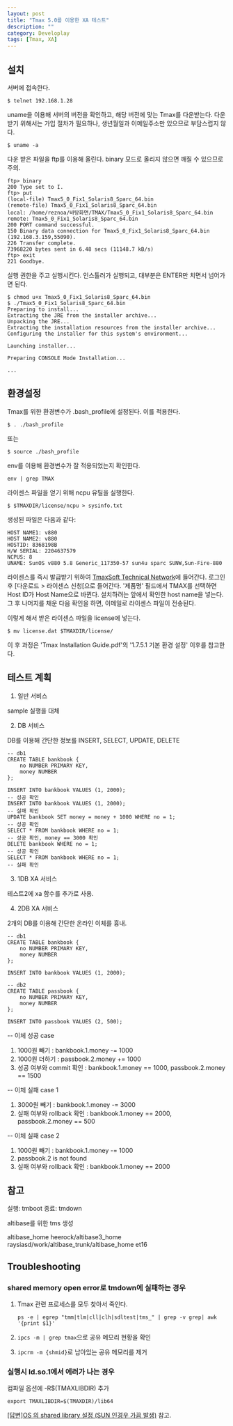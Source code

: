 ```yaml
---
layout: post
title: "Tmax 5.0를 이용한 XA 테스트"
description: ""
category: Developlay
tags: [Tmax, XA]
---
```


## 설치

서버에 접속한다.

~~~
$ telnet 192.168.1.28
~~~

uname을 이용해 서버의 버전을 확인하고, 해당 버전에 맞는 Tmax를 다운받는다. 다운받기 위해서는 가입 절차가 필요하나, 생년월일과 이메일주소만 있으므로 부담스럽지 않다.

~~~
$ uname -a
~~~

다운 받은 파일을 ftp를 이용해 올린다. binary 모드로 올리지 않으면 깨질 수 있으므로 주의.

~~~
ftp> binary
200 Type set to I.
ftp> put
(local-file) Tmax5_0_Fix1_Solaris8_Sparc_64.bin
(remote-file) Tmax5_0_Fix1_Solaris8_Sparc_64.bin
local: /home/reznoa/바탕화면/TMAX/Tmax5_0_Fix1_Solaris8_Sparc_64.bin remote: Tmax5_0_Fix1_Solaris8_Sparc_64.bin
200 PORT command successful.
150 Binary data connection for Tmax5_0_Fix1_Solaris8_Sparc_64.bin (192.168.3.159,55090).
226 Transfer complete.
73968220 bytes sent in 6.48 secs (11148.7 kB/s)
ftp> exit
221 Goodbye.
~~~

실행 권한을 주고 실행시킨다. 인스톨러가 실행되고, 대부분은 ENTER만 치면서 넘어가면 된다.

~~~
$ chmod u+x Tmax5_0_Fix1_Solaris8_Sparc_64.bin 
$ ./Tmax5_0_Fix1_Solaris8_Sparc_64.bin 
Preparing to install...
Extracting the JRE from the installer archive...
Unpacking the JRE...
Extracting the installation resources from the installer archive...
Configuring the installer for this system's environment...

Launching installer...

Preparing CONSOLE Mode Installation...

...
~~~



## 환경설정

Tmax를 위한 환경변수가 .bash_profile에 설정된다. 이를 적용한다.

~~~
$ . ./bash_profile
~~~

또는

~~~
$ source ./bash_profile
~~~

env를 이용해 환경변수가 잘 적용되었는지 확인한다.

~~~
env | grep TMAX
~~~

라이센스 파일을 얻기 위해 ncpu 유틸을 실행한다.

~~~
$ $TMAXDIR/license/ncpu > sysinfo.txt
~~~

생성된 파일은 다음과 같다:

~~~
HOST NAME1: v880
HOST NAME2: v880
HOSTID: 8368198B
H/W SERIAL: 2204637579
NCPUS: 8
UNAME: SunOS v880 5.8 Generic_117350-57 sun4u sparc SUNW,Sun-Fire-880
~~~

라이센스를 즉시 발급받기 위하여 [TmaxSoft Technical Network](http://technet.tmax.co.kr/kr/index.do)에 들어간다.
로그인 후 [다운로드 > 라이센스 신청[으로 들어간다.
'제품명' 필드에서 TMAX를 선택하면 Host ID가 Host Name으로 바뀐다. 설치하려는 앞에서 확인한 host name을 넣는다. 그 후 나머지를 채운 다음 확인을 하면, 이메일로 라이센스 파일이 전송된다.

이렇게 해서 받은 라이센스 파일을 license에 넣는다.

~~~
$ mv license.dat $TMAXDIR/license/
~~~

이 후 과정은 'Tmax Installation Guide.pdf'의 '1.7.5.1 기본 환경 설정' 이후를 참고한다.



## 테스트 계획

1. 일반 서비스

sample 실행을 대체



2. DB 서비스

DB를 이용해 간단한 정보를 INSERT, SELECT, UPDATE, DELETE

~~~
-- db1
CREATE TABLE bankbook {
	no NUMBER PRIMARY KEY,
	money NUMBER
};

INSERT INTO bankbook VALUES (1, 2000);
-- 성공 확인
INSERT INTO bankbook VALUES (1, 2000);
-- 실패 확인
UPDATE bankbook SET money = money + 1000 WHERE no = 1;
-- 성공 확인
SELECT * FROM bankbook WHERE no = 1;
-- 성공 확인, money == 3000 확인
DELETE bankbook WHERE no = 1;
-- 성공 확인
SELECT * FROM bankbook WHERE no = 1;
-- 실패 확인
~~~


3. 1DB XA 서비스

테스트2에 xa 함수를 추가로 사용.



4. 2DB XA 서비스

2개의 DB를 이용해 간단한 온라인 이체를 흉내.

~~~
-- db1
CREATE TABLE bankbook {
	no NUMBER PRIMARY KEY,
	money NUMBER
};

INSERT INTO bankbook VALUES (1, 2000);

-- db2
CREATE TABLE passbook {
	no NUMBER PRIMARY KEY,
	money NUMBER
};

INSERT INTO passbook VALUES (2, 500);
~~~

-- 이체 성공 case

1. 1000원 빼기 : bankbook.1.money -= 1000
2. 1000원 더하기 : passbook.2.money += 1000
3. 성공 여부와 commit 확인 : bankbook.1.money == 1000, passbook.2.money == 1500

-- 이체 실패 case 1

1. 3000원 빼기 : bankbook.1.money -= 3000
2. 실패 여부와 rollback 확인 : bankbook.1.money == 2000, passbook.2.money == 500

-- 이체 실패 case 2

1. 1000원 빼기 : bankbook.1.money -= 1000
2. passbook.2 is not found
2. 실패 여부와 rollback 확인 : bankbook.1.money == 2000



## 참고

실행: tmboot
종료: tmdown

altibase를 위한 tms 생성

altibase_home
heerock/altibase3_home
raysiasd/work/altibase_trunk/altibase_home
et16



## Troubleshooting

### shared memory open error로 tmdown에 실패하는 경우


1. Tmax 관련 프로세스를 모두 찾아서 죽인다.

   ~~~
   ps -e | egrep "tmm|tlm|cll|clh|sdltest|tms_" | grep -v grep| awk '{print $1}'
   ~~~
2. `ipcs -m | grep tmax`으로 공유 메모리 현황을 확인
3. `ipcrm -m {shmid}`로 남아있는 공유 메모리를 제거


### 실행시 ld.so.1에서 에러가 나는 경우

컴파일 옵션에 -R$(TMAXLIBDIR) 추가

~~~
export TMAXLIBDIR=$(TMAXDIR)/lib64
~~~

[[답변]OS 의 shared library 설정 (SUN 인경우 가끔 발생)](http://technet.tmax.co.kr/kr/inquiry/qna/tmax/readBoardForm.do?bbsCode=qna_tmax&fc=inquiry&sc=inquiry_qna&tc=inquiry_qna_tmax&currentPage=1&range=10&seqNo=16099&searchType=ALL&searchText=ld.so.1&tailId=&cmd=&productCode=) 참고.
